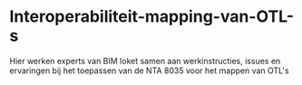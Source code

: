 # Interoperabiliteit-mapping-van-OTL-s
Hier werken experts van BIM loket samen aan werkinstructies, issues en ervaringen bij het toepassen van de NTA 8035 voor het mappen van OTL's
